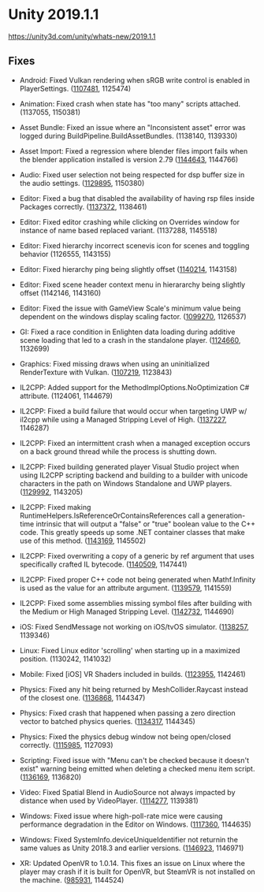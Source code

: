 # Unity 2019.1.1
https://unity3d.com/unity/whats-new/2019.1.1

## Fixes

<ul>
<li><p>Android: Fixed Vulkan rendering when sRGB write control is enabled in PlayerSettings. (<a href="https://issuetracker.unity3d.com/issues/investingating-android-vulkan-crash-or-black-screen-if-linear-color-space-is-used-and-srgb-write-mode-is-enabled">1107481</a>, 1125474)</p></li>
<li><p>Animation: Fixed crash when state has "too many" scripts attached. (1137055, 1150381)</p></li>
<li><p>Asset Bundle: Fixed an issue where an "Inconsistent asset" error was logged during BuildPipeline.BuildAssetBundles. (1138140, 1139330)</p></li>
<li><p>Asset Import: Fixed a regression where blender files import fails when the blender application installed is version 2.79 (<a href="https://issuetracker.unity3d.com/issues/editor-throws-error-when-importing-native-blend-file-imported-file-is-not-recognized">1144643</a>, 1144766)</p></li>
<li><p>Audio: Fixed user selection not being respected for dsp buffer size in the audio settings. (<a href="https://issuetracker.unity3d.com/issues/audio-dsp-buffer-size-sets-to-best-performance-when-pressing-trying-to-set-to-default">1129895</a>, 1150380)</p></li>
<li><p>Editor: Fixed a bug that disabled the availability of having rsp files inside Packages correctly. (<a href="https://issuetracker.unity3d.com/issues/csc-dot-rsp-files-generate-invalid-assetdatabase-path-warning-messages-if-placed-in-the-package-folder">1137372</a>, 1138461)</p></li>
<li><p>Editor: Fixed editor crashing while clicking on Overrides window for instance of name based replaced variant. (1137288, 1145518)</p></li>
<li><p>Editor: Fixed hierarchy incorrect scenevis icon for scenes and toggling behavior (1126555, 1143155)</p></li>
<li><p>Editor: Fixed hierarchy ping being slightly offset (<a href="https://issuetracker.unity3d.com/issues/hierarchy-ping-effect-rendering-is-offset">1140214</a>, 1143158)</p></li>
<li><p>Editor: Fixed scene header context menu in hierararchy being slightly offset (1142146, 1143160)</p></li>
<li><p>Editor: Fixed the issue with GameView Scale's minimum value being dependent on the windows display scaling factor. (<a href="https://issuetracker.unity3d.com/issues/gameview-defaults-to-1-dot-25x-scale-on-windows">1099270</a>, 1126537)</p></li>
<li><p>GI: Fixed a race condition in Enlighten data loading during additive scene loading that led to a crash in the standalone player. (<a href="https://issuetracker.unity3d.com/issues/realtime-gi-toggling-between-additively-loaded-scenes-quickly-leads-to-a-crash">1124660</a>, 1132699)</p></li>
<li><p>Graphics: Fixed missing draws when using an uninitialized RenderTexture with Vulkan. (<a href="https://issuetracker.unity3d.com/issues/android-vulkan-raw-image-with-render-texture-causes-ui-elements-to-become-invisible-on-vulkan">1107219</a>, 1123843)</p></li>
<li><p>IL2CPP: Added support for the MethodImplOptions.NoOptimization C# attribute. (1124061, 1144679)</p></li>
<li><p>IL2CPP: Fixed a build failure that would occur when targeting UWP w/ il2cpp while using a Managed Stripping Level of High. (<a href="https://issuetracker.unity3d.com/issues/uwp-il2cpp-build-fails-when-manage-stripping-level-is-set-to-high">1137227</a>, 1146287)</p></li>
<li><p>IL2CPP: Fixed an intermittent crash when a managed exception occurs on a back ground thread while the process is shutting down.</p></li>
<li><p>IL2CPP: Fixed building generated player Visual Studio project when using IL2CPP scripting backend and building to a builder with unicode characters in the path on Windows Standalone and UWP players. (<a href="https://issuetracker.unity3d.com/issues/uwp-build-fails-when-the-project-folder-name-has-non-ascii-character">1129992</a>, 1143205)</p></li>
<li><p>IL2CPP: Fixed making RuntimeHelpers.IsReferenceOrContainsReferences call a generation-time intrinsic that will output a "false" or "true" boolean value to the C++ code. This greatly speeds up some .NET container classes that make use of this method. (<a href="https://issuetracker.unity3d.com/issues/ios-standard-collections-make-an-unnecessary-call-to-a-slow-isreferenceorcontainsreferences">1143169</a>, 1145502)</p></li>
<li><p>IL2CPP: Fixed overwriting a copy of a generic by ref argument that uses specifically crafted IL bytecode. (<a href="https://issuetracker.unity3d.com/issues/il2cpp-ref-parameters-in-generic-functions-are-overridden">1140509</a>, 1147441)</p></li>
<li><p>IL2CPP: Fixed proper C++ code not being generated when Mathf.Infinity is used as the value for an attribute argument. (<a href="https://issuetracker.unity3d.com/issues/using-mathf-dot-infinity-in-attribute-throws-an-il2cpp-error-when-building-apk-for-android-using-il2cpp-backend">1139579</a>, 1141559)</p></li>
<li><p>IL2CPP: Fixed some assemblies missing symbol files after building with the Medium or High Managed Stripping Level. (<a href="https://issuetracker.unity3d.com/issues/debugging-symbols-disappear-when-managed-stripping-level-is-set-to-medium-high-normal-or-agressive">1142732</a>, 1144690)</p></li>
<li><p>iOS: Fixed  SendMessage not working on iOS/tvOS simulator. (<a href="https://issuetracker.unity3d.com/issues/ios-unitysendmessage-is-not-working-on-simulator-when-trying-to-login-to-facebooksdk">1138257</a>, 1139346)</p></li>
<li><p>Linux: Fixed Linux editor 'scrolling' when starting up in a maximized position. (1130242, 1141032)</p></li>
<li><p>Mobile: Fixed [iOS] VR Shaders included in builds. (<a href="https://issuetracker.unity3d.com/issues/ios-vr-shaders-included-in-builds">1123955</a>, 1142461)</p></li>
<li><p>Physics: Fixed any hit being returned by MeshCollider.Raycast instead of the closest one. (<a href="https://issuetracker.unity3d.com/issues/raycasts-hit-the-second-layer-of-the-mesh-collider-when-the-first-layer-is-thin">1136868</a>, 1144347)</p></li>
<li><p>Physics: Fixed crash that happened when passing a zero direction vector to batched physics queries. (<a href="https://issuetracker.unity3d.com/issues/unity-crashes-when-using-c-number-batched-raycast-requests-containing-invalid-direction-data-00-0">1134317</a>, 1144345)</p></li>
<li><p>Physics: Fixed the physics debug window not being open/closed correctly. (<a href="https://issuetracker.unity3d.com/issues/physics-debug-overlay-panel-gets-duplicated-in-scene-view-when-window-next-to-physics-debug-window-is-repositioned">1115985</a>, 1127093)</p></li>
<li><p>Scripting: Fixed issue with "Menu  can't be checked because it doesn't exist" warning being emitted when deleting a checked menu item script. (<a href="https://issuetracker.unity3d.com/issues/deleting-script-of-a-checked-menuitem-results-in-cant-be-checked-because-it-doesnt-exist-error">1136169</a>, 1136820)</p></li>
<li><p>Video: Fixed Spatial Blend in AudioSource not always impacted by distance when used by VideoPlayer. (<a href="https://issuetracker.unity3d.com/issues/video-when-audio-output-mode-is-set-to-audio-source-audio-is-very-silent">1114277</a>, 1139381)</p></li>
<li><p>Windows: Fixed issue where high-poll-rate mice were causing performance degradation in the Editor on Windows. (<a href="https://issuetracker.unity3d.com/issues/input-polling-rates-drastically-decreases-editor-performance">1117360</a>, 1144635)</p></li>
<li><p>Windows: Fixed SystemInfo.deviceUniqueIdentifier not returnin the same values as Unity 2018.3 and earlier versions. (<a href="https://issuetracker.unity3d.com/issues/systeminfo-dot-deviceuniqueidentifier-returns-different-results-in-2019-dot-1">1146923</a>, 1146971)</p></li>
<li><p>XR: Updated OpenVR to 1.0.14. This fixes an issue on Linux where the player may crash if it is built for OpenVR, but SteamVR is not installed on the machine. (<a href="https://issuetracker.unity3d.com/issues/linux-crash-in-dl-find-dso-for-object-when-entering-play-mode-with-vr-support-enabled">985931</a>, 1144524)</p></li>
</ul>
